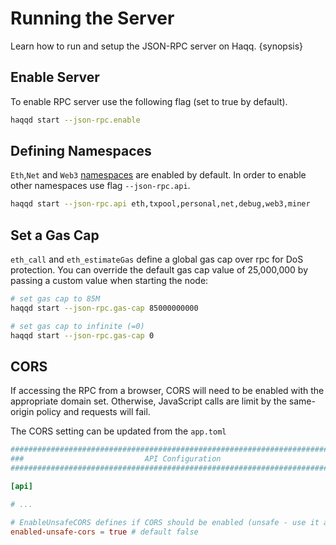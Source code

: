 <!--
order: 2
-->

# Running the Server

Learn how to run and setup the JSON-RPC server on Haqq. {synopsis}

## Enable Server

To enable RPC server use the following flag (set to true by default).

```bash
haqqd start --json-rpc.enable
```

## Defining Namespaces

`Eth`,`Net` and `Web3` [namespaces](./namespaces.md) are enabled by default. In order to enable other namespaces use flag `--json-rpc.api`.

```bash
haqqd start --json-rpc.api eth,txpool,personal,net,debug,web3,miner
```

## Set a Gas Cap

`eth_call` and `eth_estimateGas` define a global gas cap over rpc for DoS protection. You can override the default gas cap value of 25,000,000 by passing a custom value when starting the node:

```bash
# set gas cap to 85M
haqqd start --json-rpc.gas-cap 85000000000

# set gas cap to infinite (=0)
haqqd start --json-rpc.gas-cap 0
```

## CORS

If accessing the RPC from a browser, CORS will need to be enabled with the appropriate domain set. Otherwise, JavaScript calls are limit by the same-origin policy and requests will fail.

The CORS setting can be updated from the `app.toml`

```toml
###############################################################################
###                           API Configuration                             ###
###############################################################################

[api]

# ...

# EnableUnsafeCORS defines if CORS should be enabled (unsafe - use it at your own risk).
enabled-unsafe-cors = true # default false
```
